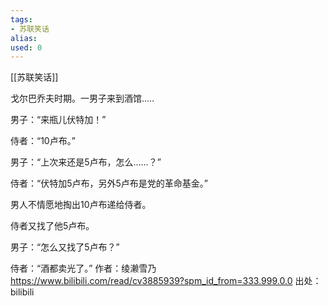 ```yaml
---
tags: 
- 苏联笑话 
alias:
used: 0
---
```

[[苏联笑话]]

戈尔巴乔夫时期。一男子来到酒馆.....

男子：“来瓶儿伏特加！”

侍者：“10卢布。”

男子：“上次来还是5卢布，怎么……？”

侍者：“伏特加5卢布，另外5卢布是党的革命基金。”

男人不情愿地掏出10卢布递给侍者。

侍者又找了他5卢布。

男子：“怎么又找了5卢布？”

侍者：“酒都卖光了。” 作者：绫濑雪乃 https://www.bilibili.com/read/cv3885939?spm_id_from=333.999.0.0 出处：bilibili

